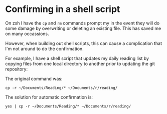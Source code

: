 # Confirming in a shell script

On zsh I have the `cp` and `rm` commands prompt my in the event they will do some damage by overwriting or deleting an existing file.
This has saved me on many occassions.

However, when building out shell scripts, this can cause a complication that I'm not around to do the confirmation.

For example, I have a shell script that updates my daily reading list by copying files from one local directory to another prior to updating the git repository:

The original command was:
```
cp -r ~/Documents/Reading/* ~/Documents/r/reading/
```

The solution for automatic confirmation is:

```
yes | cp -r ~/Documents/Reading/* ~/Documents/r/reading/
```
